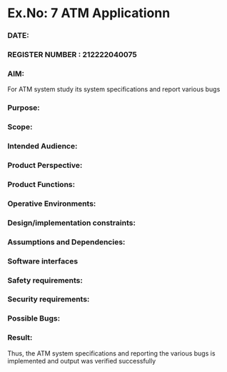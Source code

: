 # Ex.No: 7  ATM Applicationn
### DATE:                                                                            
### REGISTER NUMBER : 212222040075
### AIM: 
For ATM system study its system specifications and report various bugs
### Purpose:


### Scope:


### Intended Audience:



### Product Perspective:




### Product Functions:



### Operative Environments:



### Design/implementation constraints: 



### Assumptions and Dependencies: 



### Software interfaces 



### Safety requirements: 



### Security requirements: 



### Possible Bugs:





### Result:
Thus, the ATM system specifications and reporting the various bugs is implemented and output was verified successfully

